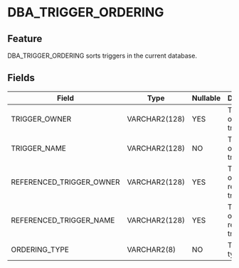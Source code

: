 # DBA_TRIGGER_ORDERING

## Feature

DBA_TRIGGER_ORDERING sorts triggers in the current database. 

## Fields

| **Field** | **Type** | **Nullable** | **Description** |
| --- | --- | --- | --- |
| TRIGGER_OWNER | VARCHAR2(128) | YES | The owner of the trigger. |
| TRIGGER_NAME | VARCHAR2(128) | NO | The name of the trigger. |
| REFERENCED_TRIGGER_OWNER | VARCHAR2(128) | YES | The owner of the referenced trigger. |
| REFERENCED_TRIGGER_NAME | VARCHAR2(128) | YES | The name of the referenced trigger. |
| ORDERING_TYPE | VARCHAR2(8) | NO | The sorting type. |
